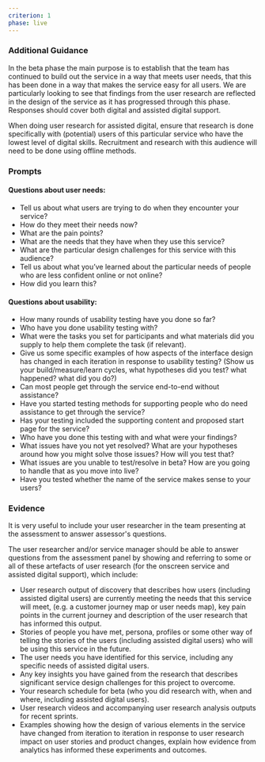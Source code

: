 ```yaml
---
criterion: 1
phase: live
---
```


### Additional Guidance

In the beta phase the main purpose is to establish that the team has continued to build out the service in a way that meets user needs, that this has been done in a way that makes the service easy for all users. We are particularly looking to see that findings from the user research are reflected in the design of the service as it has progressed through this phase. Responses should cover both digital and assisted digital support.

When doing user research for assisted digital, ensure that research is done specifically with (potential) users of this particular service who have the lowest level of digital skills. Recruitment and research with this audience will need to be done using offline methods.

### Prompts

#### Questions about user needs:

* Tell us about what users are trying to do when they encounter your service?
* How do they meet their needs now?
* What are the pain points?
* What are the needs that they have when they use this service?
* What are the particular design challenges for this service with this audience?
* Tell us about what you’ve learned about the particular needs of people who are less confident online or not online?
* How did you learn this?

#### Questions about usability:
* How many rounds of usability testing have you done so far?
* Who have you done usability testing with?
* What were the tasks you set for participants and what materials did you supply to help them complete the task (if relevant).
* Give us some specific examples of how aspects of the interface design has changed in each iteration in response to usability testing? (Show us your build/measure/learn cycles, what hypotheses did you test? what happened? what did you do?)
* Can most people get through the service end-to-end without assistance?
* Have you started testing methods for supporting people who do need assistance to get through the service?
* Has your testing included the supporting content and proposed start page for the service?
* Who have you done this testing with and what were your findings?
* What issues have you not yet resolved? What are your hypotheses around how you might solve those issues? How will you test that?
* What issues are you unable to test/resolve in beta? How are you going to handle that as you move into live?
* Have you tested whether the name of the service makes sense to your users?

### Evidence

It is very useful to include your user researcher in the team presenting at the assessment to answer assessor's questions.

The user researcher and/or service manager should be able to answer questions from the assessment panel by showing and referring to some or all of these artefacts of user research (for the onscreen service and assisted digital support), which include:

* User research output of discovery that describes how users (including assisted digital users) are currently meeting the needs that this service will meet, (e.g. a customer journey map or user needs map), key pain points in the current journey and description of the user research that has informed this output.
* Stories of people you have met, persona, profiles or some other way of telling the stories of the users (including assisted digital users) who will be using this service in the future.
* The user needs you have identified for this service, including any specific needs of assisted digital users.
* Any key insights you have gained from the research that describes significant service design challenges for this project to overcome.
* Your research schedule for beta (who you did research with, when and where, including assisted digital users).
* User research videos and accompanying user research analysis outputs for recent sprints.
* Examples showing how the design of various elements in the service have changed from iteration to iteration in response to user research impact on user stories and product changes, explain how evidence from analytics has informed these experiments and outcomes.
